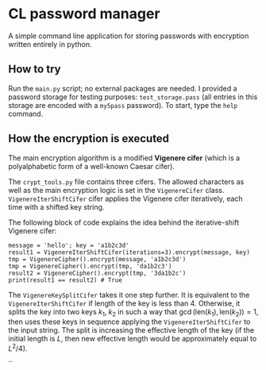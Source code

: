 # CL password manager
A simple command line application for storing passwords with encryption written entirely in python.

## How to try
Run the `main.py` script; no external packages are needed. I provided a password storage for testing purposes: `test_storage.pass` (all entries in this storage are encoded with a `my5pass` password). To start, type the `help` command.

## How the encryption is executed
The main encryption algorithm is a modified **Vigenere cifer** (which is a polyalphabetic form of a well-known Caesar cifer).

The `crypt_tools.py` file contains three cifers. The allowed characters as well as the main encryption logic is set in the `VigenereCifer` class. `VigenereIterShiftCifer` cifer applies the Vigenere cifer iteratively, each time with a shifted key string.

The following block of code explains the idea behind the iterative-shift Vigenere cifer:
```
message = 'hello'; key = 'a1b2c3d'
result1 = VigenereIterShiftCifer(iterations=3).encrypt(message, key)
tmp = VigenereCipher().encrypt(message, 'a1b2c3d')
tmp = VigenereCipher().encrypt(tmp, 'da1b2c3')
result2 = VigenereCipher().encrypt(tmp, '3da1b2c')
print(result1 == result2) # True
```

The `VigenereKeySplitCifer` takes it one step further. It is equivalent to the `VigenereIterShiftCifer` if length of the key is less than 4. Otherwise, it splits the key into two keys $k_1,\;k_2$ in such a way that $\gcd(\text{len}(k_1), \text{len}(k_2)) = 1$, then uses these keys in sequence applying the `VigenereIterShiftCifer` to the input string. The split is increasing the effective length of the key (if the initial length is $L$, then new effective length would be approximately equal to $L^2/4$).



``
